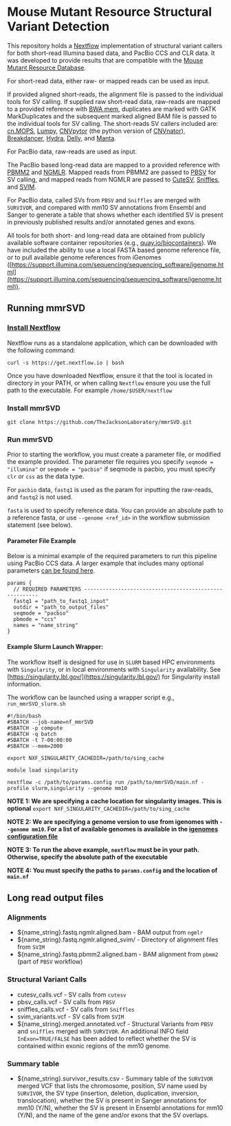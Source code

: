 # Mouse Mutant Resource Structural Variant Detection

This repository holds a [Nextflow](https://www.nextflow.io/) implementation of structural variant callers for both short-read Illumina based data, and PacBio CCS and CLR data. It was developed to provide results that are compatible with the [Mouse Mutant Resource Database](https://mmrdb.jax.org).

For short-read data, either raw- or mapped reads can be used as input. 

If provided aligned short-reads, the alignment file is passed to the individual tools for SV calling. If supplied raw short-read data, raw-reads are mapped to a provided reference with [BWA mem](http://bio-bwa.sourceforge.net/bwa.shtml), duplicates are marked with GATK MarkDuplicates and the subsequent marked aligned BAM file is passed to the individual tools for SV calling. The short-reads SV callers included are: [cn.MOPS](https://bioconductor.riken.jp/packages/3.0/bioc/html/cn.mops.html), [Lumpy](https://github.com/arq5x/lumpy-sv), [CNVpytor](https://github.com/abyzovlab/CNVpytor) (the python version of [CNVnator](https://github.com/abyzovlab/CNVnator)), [Breakdancer](https://github.com/genome/breakdancer), [Hydra](https://github.com/arq5x/Hydra), [Delly](https://github.com/dellytools/delly), and [Manta](https://github.com/Illumina/manta).

For PacBio data, raw-reads are used as input. 

The PacBio based long-read data are mapped to a provided reference with [PBMM2](https://github.com/PacificBiosciences/pbmm2) and [NGMLR](https://github.com/philres/ngmlr). Mapped reads from PBMM2 are passed to [PBSV](https://github.com/PacificBiosciences/pbsv) for SV calling, and mapped reads from NGMLR are passed to [CuteSV](https://github.com/tjiangHIT/cuteSV), [Sniffles](https://github.com/fritzsedlazeck/Sniffles), and [SVIM](https://github.com/eldariont/svim).

For PacBio data, called SVs from `PBSV` and `Sniffles` are merged with `SURVIVOR`, and compared with mm10 SV annotations from Ensembl and Sanger to generate a table that shows whether each identified SV is present in previously published results and/or annotated genes and exons.

All tools for both short- and long-read data are obtained from publicly available software container repositories (e.g., [quay.io/biocontainers](https://quay.io/biocontainers)). We have included the ability to use a local FASTA based genome reference file, or to pull available genome references from iGenomes ([https://support.illumina.com/sequencing/sequencing_software/igenome.html](https://support.illumina.com/sequencing/sequencing_software/igenome.html)). 

## Running mmrSVD

### [Install Nextflow](https://www.nextflow.io/index.html#GetStarted)

Nextflow runs as a standalone application, which can be downloaded with the following command: 

```
curl -s https://get.nextflow.io | bash
```

Once you have downloaded Nextflow, ensure it that the tool is located in directory in your PATH, or when calling `Nextflow` ensure you use the full path to the executable. For example `/home/$USER/nextflow` 

### Install mmrSVD

```
git clone https://github.com/TheJacksonLaboratory/mmrSVD.git
```

### Run mmrSVD

Prior to starting the workflow, you must create a parameter file, or modified the example provided. The parameter file requires you specify `seqmode = "illumina"` or `seqmode = "pacbio"` if seqmode is pacbio, you must specify `clr` or `css` as the data type.  
	

For `pacbio` data, `fastq1` is used as the param for inputting the raw-reads, and `fastq2` is not used. 

`fasta` is used to specify reference data. You can provide an absolute path to a reference fasta, or use `--genome <ref_id>` in the workflow submission statement (see below).  

#### Parameter File Example

Below is a minimal example of the required parameters to run this pipeline using PacBio CCS data. A larger example that includes many optional parameters [can be found here](https://github.com/TheJacksonLaboratory/mmrsvd/blob/main/params.config).

```
params {
  // REQUIRED PARAMETERS -------------------------------------------------------
  fastq1 = "path_to_fastq1_input"
  outdir = "path_to_output_files"
  seqmode = "pacbio"
  pbmode = "ccs"
  names = "name_string"
}
``` 

#### Example Slurm Launch Wrapper: 

The workflow itself is designed for use in `SLURM` based HPC environments with `Singularity`, or in local environments with `Singularity` availability. See [https://singularity.lbl.gov/](https://singularity.lbl.gov/) for Singularity install information. 

The workflow can be launched using a wrapper script e.g., `run_mmrSVD_slurm.sh` 

```
#!/bin/bash
#SBATCH --job-name=nf_mmrSVD
#SBATCH -p compute
#SBATCH -q batch
#SBATCH -t 7-00:00:00
#SBATCH --mem=2000

export NXF_SINGULARITY_CACHEDIR=/path/to/sing_cache
	
module load singularity
	
nextflow -c /path/to/params.config run /path/to/mmrSVD/main.nf -profile slurm,singularity --genome mm10
```
 
**NOTE 1: We are specifying a cache location for singularity images. This is optional**
`export NXF_SINGULARITY_CACHEDIR=/path/to/sing_cache`

**NOTE 2: We are specifying a genome version to use from igenomes with `--genome mm10`. For a list of available genomes is available in the [igenomes configuration file](https://github.com/TheJacksonLaboratory/mmrsvd/blob/main/conf/igenomes.config)**

**NOTE 3: To run the above example, `nextflow` must be in your path. Otherwise, specify the absolute path of the executable**

**NOTE 4: You must specify the paths to `params.config` and the location of `main.nf`**

## Long read output files

### Alignments
- ${name_string}.fastq.ngmlr.aligned.bam - BAM output from `ngmlr`
- ${name_string}.fastq.ngmlr.aligned_svim/ - Directory of alignment files from `SVIM`
- ${name_string}.fastq.pbmm2.aligned.bam - BAM alignment from `pbmm2` (part of `PBSV` workflow)

### Structural Variant Calls

- cutesv_calls.vcf - SV calls from `cutesv`
- pbsv_calls.vcf - SV calls from `PBSV`
- sniffles_calls.vcf - SV calls from `Sniffles`
- svim_variants.vcf - SV calls from `SVIM`
- ${name_string}.merged.annotated.vcf - Structural Variants from `PBSV` and `sniffles` merged with `SURVIVOR`. An additional INFO field `InExon=TRUE/FALSE` has been added to reflect whether the SV is contained within exonic regions of the mm10 genome.

### Summary table
- ${name_string}.survivor_results.csv - Summary table of the `SURVIVOR` merged VCF that lists the chromosome, position, SV name used by `SURVIVOR`, the SV type (insertion, deletion, duplication, inversion, translocation), whether the SV is present in Sanger annotations for mm10 (Y/N), whether the SV is present in Ensembl annotations for mm10 (Y/N), and the name of the gene and/or exons that the SV overlaps.